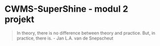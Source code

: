 # CWMS-SuperShine - modul 2 projekt

>In theory, there is no difference between theory and practice. But, in practice, there is.
> \- Jan L.A. van de Snepscheut

